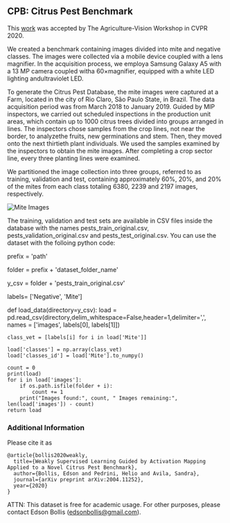 ## CPB: Citrus Pest Benchmark

This [work](https://arxiv.org/pdf/2004.11252.pdf) was accepted by The Agriculture-Vision Workshop in CVPR 2020.

We created a benchmark containing images divided into mite and negative classes. The images were collected via a mobile device coupled with a lens magnifier. In the acquisition process, we employa Samsung Galaxy A5 with a 13 MP camera coupled witha 60×magnifier, equipped with a white LED lighting andultraviolet LED.

To  generate  the Citrus  Pest  Database,  the  mite  images were captured at a Farm, located in the city of Rio Claro, São Paulo State, in Brazil.  The data acquisition period  was  from  March  2018  to  January  2019.   Guided  by MIP inspectors, we carried out scheduled inspections in the production unit areas, which contain up to 1000 citrus trees divided into groups arranged in lines. The inspectors chose samples from the crop lines, not near the border, to analyzethe fruits, new germinations and stem. Then, they moved onto the next thirtieth plant individuals.  We used the samples examined by the inspectors to obtain the mite images.  After completing a crop sector line, every three planting lines were examined.

We  partitioned  the  image  collection  into  three  groups, referred to as training,  validation and test,  containing approximately  60%,  20%,  and  20%  of  the  mites  from  each class totaling 6380, 2239 and 2197 images, respectively.



![Mite Images](https://github.com/edsonbollis/Weakly-Supervised-Learning-Citrus-Pest-Benchmark/blob/master/mites.png)


The training, validation and test sets are available in CSV files inside the database with the names pests_train_original.csv, pests_validation_original.csv and pests_test_original.csv. You can use the dataset with the folloing python code:


prefix = 'path'

folder = prefix + 'dataset_folder_name'

y_csv = folder + 'pests_train_original.csv'

labels= ['Negative', 'Mite']

def load_data(directory=y_csv):
    load = pd.read_csv(directory,delim_whitespace=False,header=1,delimiter=',',
                       names = ['images', labels[0], labels[1]])

    class_vet = [labels[i] for i in load['Mite']]

    load['classes'] = np.array(class_vet)
    load['classes_id'] = load['Mite'].to_numpy()

    count = 0
    print(load)
    for i in load['images']:
        if os.path.isfile(folder + i):
            count += 1
        print("Images found:", count, " Images remaining:", len(load['images']) - count)
    return load


### Additional Information
Please cite it as
```
@article{bollis2020weakly,
  title={Weakly Supervised Learning Guided by Activation Mapping Applied to a Novel Citrus Pest Benchmark},
  author={Bollis, Edson and Pedrini, Helio and Avila, Sandra},
  journal={arXiv preprint arXiv:2004.11252},
  year={2020}
}
```

ATTN: This dataset is free for academic usage. For other purposes, please contact Edson Bollis (edsonbollis@gmail.com).

